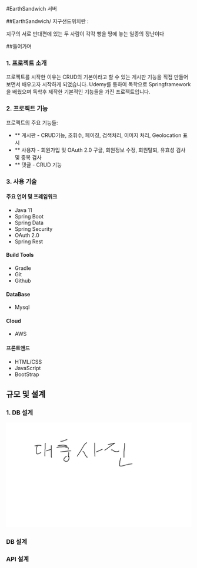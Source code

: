 #EarthSandwich 서버

##EarthSandwich/ 지구샌드위치란 :

지구의 서로 반대편에 있는 두 사람이 각각 빵을 땅에 놓는 일종의 장난이다

##들어가며

### 1. 프로젝트 소개

프로젝트를 시작한 이유는 CRUD의 기본이라고 할 수 있는 게시판 기능을 직접 만들어보면서 배우고자 시작하게 되었습니다.
Udemy를 통하여 독학으로 Springframework을 배웠으며 독학후 제작한 기본적인 기능들을 가진 프로젝트입니다.

### 2. 프로젝트 기능

프로젝트의 주요 기능들:

- \*\* 게시판 - CRUD기능, 조휘수, 페이징, 검색처리, 이미지 처리, Geolocation 표시
- \*\* 사용자 - 회원가입 및 OAuth 2.0 구글, 회원정보 수정, 회원탈퇴, 유효성 검사 및 중복 검사
- \*\* 댓글 - CRUD 기능

### 3. 사용 기술

#### 주요 언어 및 프레임워크

- Java 11
- Spring Boot
- Spring Data
- Spring Security
- OAuth 2.0
- Spring Rest

#### Build Tools

- Gradle
- Git
- Github

#### DataBase

- Mysql

#### Cloud

- AWS

#### 프론트앤드

- HTML/CSS
- JavaScript
- BootStrap

## 규모 및 설계

### 1. DB 설계

![DB models](./RMimage/name.png)

### DB 설계

### API 설계
